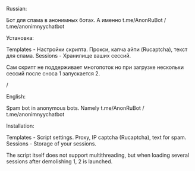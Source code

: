 Russian:


Бот для спама в анонимных ботах. А именно t.me/AnonRuBot / t.me/anonimnyychatbot

Установка:

Templates - Настройки скрипта. Прокси, капча айпи (Rucaptcha), текст для спама.
Sessions - Хранилище ваших сессий.

Сам скрипт не поддерживает многопоток но при загрузке нескольки сессий после сноса 1 запускается 2.


/

English:


Spam bot in anonymous bots. Namely t.me/AnonRuBot / t.me/anonimnyychatbot

Installation:

Templates - Script settings. Proxy, IP captcha (Rucaptcha), text for spam.
Sessions - Storage of your sessions.

The script itself does not support multithreading, but when loading several sessions after demolishing 1, 2 is launched.
